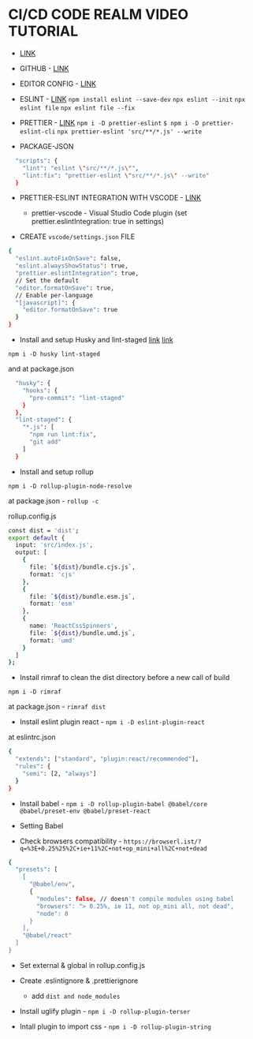 # CI/CD CODE REALM VIDEO TUTORIAL

- [LINK](https://www.youtube.com/watch?v=O4ZIJgOWj_A&index=3&list=PLcCp4mjO-z99IPNCrhEyrZimdUG5QXjPd)

- GITHUB - [LINK](https://github.com/alex996/react-css-spinners)

- EDITOR CONFIG - [LINK](https://editorconfig.org/)

- ESLINT - [LINK](https://eslint.org/)
  `npm install eslint --save-dev`
  `npx eslint --init`
  `npx eslint file`
  `npx eslint file --fix`

- PRETTIER - [LINK](https://prettier.io/)
  `npm i -D prettier-eslint`
  `$ npm i -D prettier-eslint-cli`
  `npx prettier-eslint 'src/**/*.js' --write`

- PACKAGE-JSON

```sh
  "scripts": {
    "lint": "eslint \"src/**/*.js\"",
    "lint:fix": "prettier-eslint \"src/**/*.js\" --write"
  }
```

- PRETTIER-ESLINT INTEGRATION WITH VSCODE - [LINK](https://github.com/prettier/prettier-eslint)

  - prettier-vscode - Visual Studio Code plugin (set prettier.eslintIntegration: true in settings)

- CREATE `vscode/settings.json` FILE

```sh
{
  "eslint.autoFixOnSave": false,
  "eslint.alwaysShowStatus": true,
  "prettier.eslintIntegration": true,
  // Set the default
  "editor.formatOnSave": true,
  // Enable per-language
  "[javascript]": {
    "editor.formatOnSave": true
  }
}
```

- Install and setup Husky and lint-staged
[link](https://codeburst.io/continuous-integration-lint-staged-husky-pre-commit-hook-test-setup-47f8172924fc)
[link](https://blog.logrocket.com/never-guess-about-project-history-again-31f65091f668/)

`npm i -D husky lint-staged`

and at package.json

```sh
  "husky": {
    "hooks": {
      "pre-commit": "lint-staged"
    }
  },
  "lint-staged": {
    "*.js": [
      "npm run lint:fix",
      "git add"
    ]
  }
```

- Install and setup rollup

`npm i -D rollup-plugin-node-resolve`

at package.json - `rollup -c`

rollup.config.js

```sh
const dist = 'dist';
export default {
  input: 'src/index.js',
  output: [
    {
      file: `${dist}/bundle.cjs.js`,
      format: 'cjs'
    },
    {
      file: `${dist}/bundle.esm.js`,
      format: 'esm'
    },
    {
      name: 'ReactCssSpinners',
      file: `${dist}/bundle.umd.js`,
      format: 'umd'
    }
  ]
};
```

- Install rimraf to clean the dist directory before a new call of build

`npm i -D rimraf`

at package.json - `rimraf dist`

- Install eslint plugin react - `npm i -D eslint-plugin-react`

at eslintrc.json

```sh
{
  "extends": ["standard", "plugin:react/recommended"],
  "rules": {
    "semi": [2, "always"]
  }
}
```

- Install babel - `npm i -D rollup-plugin-babel @babel/core @babel/preset-env @babel/preset-react`

- Setting Babel

- Check browsers compatibility - `https://browserl.ist/?q=%3E+0.25%25%2C+ie+11%2C+not+op_mini+all%2C+not+dead`

```sh
{
  "presets": [
    [
      "@babel/env",
      {
        "modules": false, // doesn't compile modules using babel
        "browsers": "> 0.25%, ie 11, not op_mini all, not dead",
        "node": 8
      }
    ],
    "@babel/react"
  ]
}
```

- Set external & global in rollup.config.js

- Create .eslintignore & .prettierignore

  - add `dist and node_modules`

- Install uglify plugin - `npm i -D rollup-plugin-terser`

- Intall plugin to import css - `npm i -D rollup-plugin-string`

